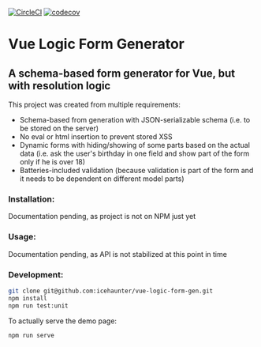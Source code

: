 [![CircleCI](https://circleci.com/gh/icehaunter/vue-logic-form-gen.svg?style=svg)](https://circleci.com/gh/icehaunter/vue-logic-form-gen)
[![codecov](https://codecov.io/gh/icehaunter/vue-logic-form-gen/branch/master/graph/badge.svg)](https://codecov.io/gh/icehaunter/vue-logic-form-gen)

# Vue Logic Form Generator
## A schema-based form generator for Vue, but with resolution logic

This project was created from multiple requirements:
- Schema-based from generation with JSON-serializable schema (i.e. to be stored on the server)
- No eval or html insertion to prevent stored XSS
- Dynamic forms with hiding/showing of some parts based on the actual data (i.e. ask the user's birthday in one field and show part of the form only if he is over 18)
- Batteries-included validation (because validation is part of the form and it needs to be dependent on different model parts)

### Installation:
Documentation pending, as project is not on NPM just yet

### Usage:
Documentation pending, as API is not stabilized at this point in time

### Development:
```sh
git clone git@github.com:icehaunter/vue-logic-form-gen.git
npm install
npm run test:unit
```

To actually serve the demo page:
```sh
npm run serve
```
